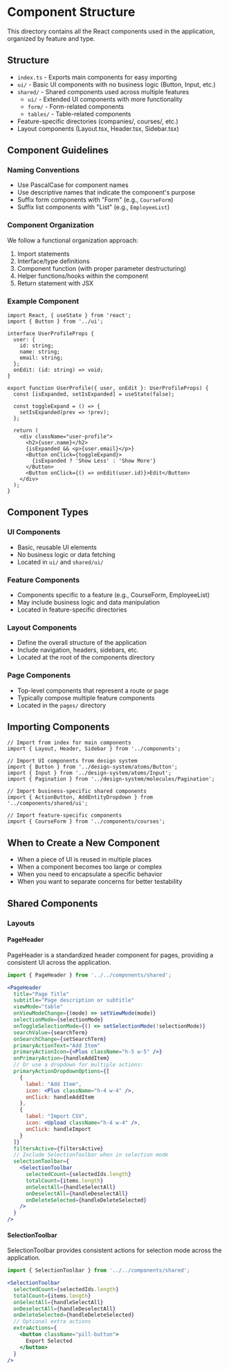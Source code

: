 # Component Structure

This directory contains all the React components used in the application, organized by feature and type.

## Structure

- `index.ts` - Exports main components for easy importing
- `ui/` - Basic UI components with no business logic (Button, Input, etc.)
- `shared/` - Shared components used across multiple features
  - `ui/` - Extended UI components with more functionality
  - `form/` - Form-related components
  - `tables/` - Table-related components
- Feature-specific directories (companies/, courses/, etc.)
- Layout components (Layout.tsx, Header.tsx, Sidebar.tsx)

## Component Guidelines

### Naming Conventions

- Use PascalCase for component names
- Use descriptive names that indicate the component's purpose
- Suffix form components with "Form" (e.g., `CourseForm`)
- Suffix list components with "List" (e.g., `EmployeeList`)

### Component Organization

We follow a functional organization approach:

1. Import statements
2. Interface/type definitions
3. Component function (with proper parameter destructuring)
4. Helper functions/hooks within the component
5. Return statement with JSX

### Example Component

```tsx
import React, { useState } from 'react';
import { Button } from '../ui';

interface UserProfileProps {
  user: {
    id: string;
    name: string;
    email: string;
  };
  onEdit: (id: string) => void;
}

export function UserProfile({ user, onEdit }: UserProfileProps) {
  const [isExpanded, setIsExpanded] = useState(false);

  const toggleExpand = () => {
    setIsExpanded(prev => !prev);
  };

  return (
    <div className="user-profile">
      <h2>{user.name}</h2>
      {isExpanded && <p>{user.email}</p>}
      <Button onClick={toggleExpand}>
        {isExpanded ? 'Show Less' : 'Show More'}
      </Button>
      <Button onClick={() => onEdit(user.id)}>Edit</Button>
    </div>
  );
}
```

## Component Types

### UI Components

- Basic, reusable UI elements
- No business logic or data fetching
- Located in `ui/` and `shared/ui/`

### Feature Components

- Components specific to a feature (e.g., CourseForm, EmployeeList)
- May include business logic and data manipulation
- Located in feature-specific directories

### Layout Components

- Define the overall structure of the application
- Include navigation, headers, sidebars, etc.
- Located at the root of the components directory

### Page Components

- Top-level components that represent a route or page
- Typically compose multiple feature components
- Located in the `pages/` directory

## Importing Components

```tsx
// Import from index for main components
import { Layout, Header, Sidebar } from '../components';

// Import UI components from design system
import { Button } from '../design-system/atoms/Button';
import { Input } from '../design-system/atoms/Input';
import { Pagination } from '../design-system/molecules/Pagination';

// Import business-specific shared components
import { ActionButton, AddEntityDropdown } from '../components/shared/ui';

// Import feature-specific components
import { CourseForm } from '../components/courses';
```

## When to Create a New Component

- When a piece of UI is reused in multiple places
- When a component becomes too large or complex
- When you need to encapsulate a specific behavior
- When you want to separate concerns for better testability

## Shared Components

### Layouts

#### PageHeader

PageHeader is a standardized header component for pages, providing a consistent UI across the application.

```jsx
import { PageHeader } from '../../components/shared';

<PageHeader
  title="Page Title"
  subtitle="Page description or subtitle"
  viewMode="table"
  onViewModeChange={(mode) => setViewMode(mode)}
  selectionMode={selectionMode}
  onToggleSelectionMode={() => setSelectionMode(!selectionMode)}
  searchValue={searchTerm}
  onSearchChange={setSearchTerm}
  primaryActionText="Add Item"
  primaryActionIcon={<Plus className="h-5 w-5" />}
  onPrimaryAction={handleAddItem}
  // Or use a dropdown for multiple actions:
  primaryActionDropdownOptions={[
    {
      label: "Add Item",
      icon: <Plus className="h-4 w-4" />,
      onClick: handleAddItem
    },
    {
      label: "Import CSV",
      icon: <Upload className="h-4 w-4" />,
      onClick: handleImport
    }
  ]}
  filtersActive={filtersActive}
  // Include SelectionToolbar when in selection mode
  selectionToolbar={
    <SelectionToolbar
      selectedCount={selectedIds.length}
      totalCount={items.length}
      onSelectAll={handleSelectAll}
      onDeselectAll={handleDeselectAll}
      onDeleteSelected={handleDeleteSelected}
    />
  }
/>
```

#### SelectionToolbar

SelectionToolbar provides consistent actions for selection mode across the application.

```jsx
import { SelectionToolbar } from '../../components/shared';

<SelectionToolbar
  selectedCount={selectedIds.length}
  totalCount={items.length}
  onSelectAll={handleSelectAll}
  onDeselectAll={handleDeselectAll}
  onDeleteSelected={handleDeleteSelected}
  // Optional extra actions
  extraActions={
    <button className="pill-button">
      Export Selected
    </button>
  }
/>
```